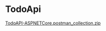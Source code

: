 # TodoApi

[TodoAPI-ASPNETCore.postman_collection.zip](https://github.com/fr3drick/TodoApi-ASPNetCore/files/10526081/TodoAPI-ASPNETCore.postman_collection.zip)
